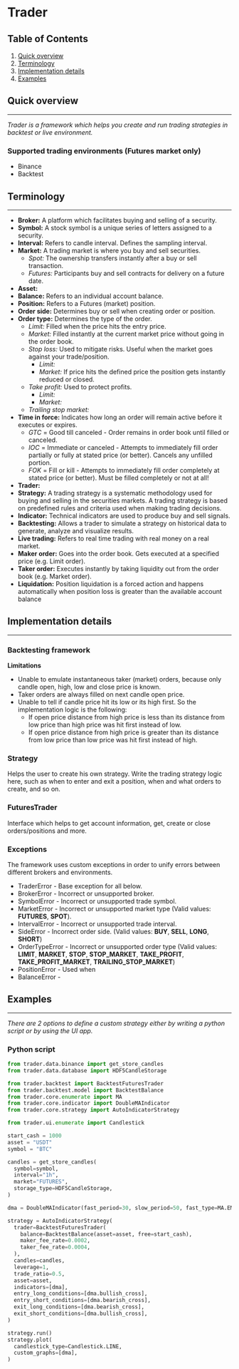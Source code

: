 # Trader

## Table of Contents
1. [Quick overview](#quick-overview)
2. [Terminology](#terminology)
3. [Implementation details](#implementation-details)
4. [Examples](#examples)

## Quick overview

---

*Trader is a framework which helps you create and run 
trading strategies in backtest or live environment.*

### Supported trading environments (Futures market only)
- Binance
- Backtest


## Terminology

---

- **Broker:** A platform which facilitates buying and selling of a security.
- **Symbol:** A stock symbol is a unique series of letters 
assigned to a security.
- **Interval:** Refers to candle interval. Defines the sampling interval.
- **Market:** A trading market is where you buy and sell securities.
  - *Spot:* The ownership transfers instantly after a buy or sell transaction.
  - *Futures:* Participants buy and sell contracts for delivery on a future date.
- **Asset:** 
- **Balance:** Refers to an individual account balance.
- **Position:** Refers to a Futures (market) position.
- **Order side:** Determines buy or sell when creating order or position.
- **Order type:** Determines the type of the order.
  - *Limit:* Filled when the price hits the entry price.
  - *Market:* Filled instantly at the current market price without going in the order book.
  - *Stop loss:* Used to mitigate risks. Useful when the market goes against your trade/position.
    - *Limit:* 
    - *Market:* If price hits the defined price the position gets instantly reduced or closed.
  - *Take profit:* Used to protect profits.
    - *Limit:*
    - *Market:*
  - *Trailing stop market:* 
- **Time in force:** Indicates how long an order will remain active before it executes or expires.
  - *GTC* = Good till canceled - Order remains in order book until filled or canceled.
  - *IOC* = Immediate or canceled - Attempts to immediately fill order partially or fully at stated price (or better).
Cancels any unfilled portion.
  - *FOK* = Fill or kill - Attempts to immediately fill order completely at stated price (or better). 
Must be filled completely or not at all!
- **Trader:** 
- **Strategy:** A trading strategy is a systematic methodology 
used for buying and selling in the securities markets. 
A trading strategy is based on predefined rules and criteria 
used when making trading decisions.
- **Indicator:** Technical indicators are used to produce buy and sell signals.
- **Backtesting:** Allows a trader to simulate a strategy on historical data to generate, analyze and visualize results.
- **Live trading:** Refers to real time trading with real money on a real market.
- **Maker order:** Goes into the order book. Gets executed at a specified price (e.g. Limit order).
- **Taker order:** Executes instantly by taking liquidity out from the order book (e.g. Market order).
- **Liquidation:** Position liquidation is a forced action and happens automatically 
when position loss is greater than the available account balance

## Implementation details

---

### Backtesting framework

**Limitations** 
  * Unable to emulate instantaneous taker (market) orders, 
because only candle open, high, low and close price is known. 
  * Taker orders are always filled on next candle open price.
  * Unable to tell if candle price hit its low or its high first. So the implementation logic is the following:
    * If open price distance from high price is less than its distance from low price 
  than high price was hit first instead of low.
    * If open price distance from high price is greater than its distance from low price 
  than low price was hit first instead of high.
    
### Strategy

Helps the user to create his own strategy.
Write the trading strategy logic here, 
such as when to enter and exit a position, 
when and what orders to create, and so on.

### FuturesTrader

Interface which helps to get account information, get, create or close orders/positions and more.

### Exceptions

The framework uses custom exceptions in order to
unify errors between different brokers and environments.

- TraderError - Base exception for all below.
- BrokerError - Incorrect or unsupported broker.
- SymbolError - Incorrect or unsupported trade symbol.
- MarketError - Incorrect or unsupported market type (Valid values: **FUTURES**, **SPOT**).
- IntervalError - Incorrect or unsupported trade interval.
- SideError - Incorrect order side. (Valid values: **BUY**, **SELL**, **LONG**, **SHORT**)
- OrderTypeError - Incorrect or unsupported order type 
(Valid values: **LIMIT**, **MARKET**, **STOP**, **STOP_MARKET**, **TAKE_PROFIT**, **TAKE_PROFIT_MARKET**, **TRAILING_STOP_MARKET**)
- PositionError - Used when
- BalanceError - 

## Examples

---

*There are 2 options to define a custom strategy either
by writing a python script or by using the UI app.*

### Python script

```python
from trader.data.binance import get_store_candles
from trader.data.database import HDF5CandleStorage

from trader.backtest import BacktestFuturesTrader
from trader.backtest.model import BacktestBalance
from trader.core.enumerate import MA
from trader.core.indicator import DoubleMAIndicator
from trader.core.strategy import AutoIndicatorStrategy

from trader.ui.enumerate import Candlestick

start_cash = 1000
asset = "USDT"
symbol = "BTC"

candles = get_store_candles(
  symbol=symbol,
  interval="1h",
  market="FUTURES",
  storage_type=HDF5CandleStorage,
)

dma = DoubleMAIndicator(fast_period=30, slow_period=50, fast_type=MA.EMA, slow_type=MA.EMA)

strategy = AutoIndicatorStrategy(
  trader=BacktestFuturesTrader(
    balance=BacktestBalance(asset=asset, free=start_cash),
    maker_fee_rate=0.0002,
    taker_fee_rate=0.0004,
  ),
  candles=candles,
  leverage=1,
  trade_ratio=0.5,
  asset=asset,
  indicators=[dma],
  entry_long_conditions=[dma.bullish_cross],
  entry_short_conditions=[dma.bearish_cross],
  exit_long_conditions=[dma.bearish_cross],
  exit_short_conditions=[dma.bullish_cross],
)

strategy.run()
strategy.plot(
  candlestick_type=Candlestick.LINE,
  custom_graphs=[dma],
)

```
